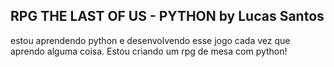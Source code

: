 ## RPG THE LAST OF US - PYTHON by Lucas Santos

estou aprendendo python e desenvolvendo esse jogo cada vez que aprendo alguma coisa. Estou criando um rpg de mesa com python!
